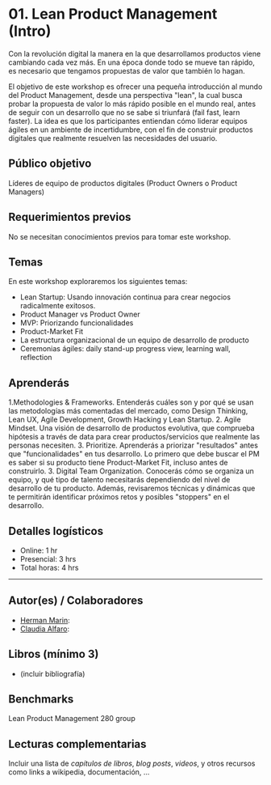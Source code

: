 # 01. Lean Product Management (Intro)

Con la revolución digital la manera en la que desarrollamos productos viene cambiando cada vez más. En una época donde todo se mueve tan rápido, es necesario que tengamos propuestas de valor que también lo hagan. 

El objetivo de este workshop es ofrecer una pequeña introducción al mundo del Product Management, desde una perspectiva "lean", la cual busca probar la propuesta de valor lo más rápido posible en el mundo real, antes de seguir con un desarrollo que no se sabe si triunfará (fail fast, learn faster).  La idea es que los participantes entiendan cómo liderar equipos ágiles en un ambiente de incertidumbre, con el fin de construir productos digitales que realmente resuelven las necesidades del usuario.


## Público objetivo

Líderes de equipo de productos digitales (Product Owners o Product Managers)


## Requerimientos previos

No se necesitan conocimientos previos para tomar este workshop.


## Temas

En este workshop exploraremos los siguientes temas:

- Lean Startup: Usando innovación continua para crear negocios radicalmente exitosos.
- Product Manager vs Product Owner
- MVP: Priorizando funcionalidades
- Product-Market Fit
- La estructura organizacional de un equipo de desarrollo de producto
- Ceremonias ágiles: daily stand-up progress view, learning wall, reflection


## Aprenderás

1.Methodologies & Frameworks. Entenderás cuáles son y por qué se usan las metodologías más comentadas del mercado, como Design Thinking, Lean UX, Agile Development, Growth Hacking y Lean Startup.
2. Agile Mindset. Una visión de desarrollo de productos evolutiva, que comprueba hipótesis a través de data para crear productos/servicios que realmente las personas necesiten.
3. Prioritize. Aprenderás a priorizar "resultados" antes que "funcionalidades" en tus desarrollo. Lo primero que debe buscar el PM es saber si su producto tiene Product-Market Fit, incluso antes de construirlo.
3. Digital Team Organization. Conocerás cómo se organiza un equipo, y qué tipo de talento necesitarás dependiendo del nivel de desarrollo de tu producto. Además, revisaremos técnicas y dinámicas que te permitirán identificar próximos retos y posibles "stoppers" en el desarrollo.     


## Detalles logísticos

* Online: 1 hr 
* Presencial: 3 hrs
* Total horas: 4 hrs

***

## Autor(es) / Colaboradores

* [Herman Marin](https://www.linkedin.com/in/herman-marin/):
* [Claudia Alfaro](https://www.linkedin.com/in/claudiaalfaro/):

## Libros (mínimo 3)

- (incluir bibliografía)

## Benchmarks

Lean Product Management 280 group

## Lecturas complementarias

Incluir una lista de _capítulos de libros_, _blog posts_, _videos_, y otros
recursos como links a wikipedia, documentación, ...

